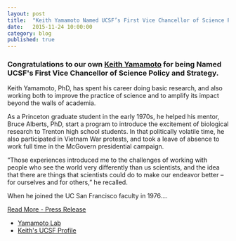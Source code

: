 ```yaml
---
layout: post
title:  "Keith Yamamoto Named UCSF’s First Vice Chancellor of Science Policy and Strategy"
date:   2015-11-24 10:00:00
category: blog
published: true
---
```


### Congratulations to our own [Keith Yamamoto](http://yamamotolab.ucsf.edu/yamamoto/) for being Named UCSF's First Vice Chancellor of Science Policy and Strategy.

Keith Yamamoto, PhD, has spent his career doing basic research, and also working both to improve the practice of science and to amplify its impact beyond the walls of academia.

As a Princeton graduate student in the early 1970s, he helped his mentor, Bruce Alberts, PhD, start a program to introduce the excitement of biological research to Trenton high school students. In that politically volatile time, he also participated in Vietnam War protests, and took a leave of absence to work full time in the McGovern presidential campaign.

“Those experiences introduced me to the challenges of working with people who see the world very differently than us scientists, and the idea that there are things that scientists could do to make our endeavor better – for ourselves and for others,” he recalled.

When he joined the UC San Francisco faculty in 1976....

[Read More - Press Release](https://www.ucsf.edu/news/2015/11/290821/keith-yamamoto-named-ucsfs-first-vice-chancellor-science-policy-and-strategy)

- [Yamamoto Lab](http://yamamotolab.ucsf.edu/yamamoto/)
- [Keith's UCSF Profile](http://profiles.ucsf.edu/keith.yamamoto)
